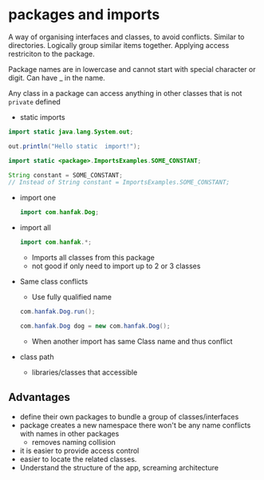 # packages and imports

A way of organising interfaces and classes, to avoid conflicts. Similar to directories. Logically group similar items together. Applying access restriciton to the package.

Package names are in lowercase and cannot start with special character or digit. Can have _ in the name.

Any class in a package can access anything in other classes that is not `private` defined

- static imports

```java
import static java.lang.System.out;

out.println("Hello static  import!");
```

```java
import static <package>.ImportsExamples.SOME_CONSTANT;

String constant = SOME_CONSTANT;
// Instead of String constant = ImportsExamples.SOME_CONSTANT;
```

- import one

  ```java
  import com.hanfak.Dog;
  ```

- import all

  ```java
  import com.hanfak.*;
  ```

  - Imports all classes from this package
  - not good if only need to import up to 2 or 3 classes


- Same class conflicts
  - Use fully qualified name

  ```java
  com.hanfak.Dog.run();

  com.hanfak.Dog dog = new com.hanfak.Dog();
  ```
    - When another import has same Class name and thus conflict


- class path
  - libraries/classes that accessible

## Advantages

- define their own packages to bundle a group of classes/interfaces
- package creates a new namespace there won't be any name conflicts with names in other packages
  - removes naming collision
- it is easier to provide access control
- easier to locate the related classes.
- Understand the structure of the app, screaming architecture
